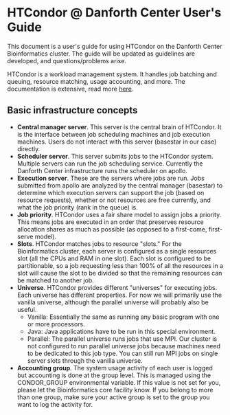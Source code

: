 # HTCondor @ Danforth Center User's Guide

This document is a user's guide for using HTCondor on the Danforth
Center Bioinformatics cluster. The guide will be updated as guidelines
are developed, and questions/problems arise.

HTCondor is a workload management system. It handles job batching and
queuing, resource matching, usage accounting, and more. The
documentation is extensive, read more
[here](https://research.cs.wisc.edu/htcondor/).

## Basic infrastructure concepts

* **Central manager server**. This server is the central brain of HTCondor. It is the interface between job scheduling machines and job execution machines. Users do not interact with this server (basestar in our case) directly.
* **Scheduler server**. This server submits jobs to the HTCondor system. Multiple servers can run the job scheduling service. Currently the Danforth Center infrastructure runs the scheduler on apollo.
* **Execution server**. These are the servers where jobs are run. Jobs submitted from apollo are analyzed by the central manager (basestar) to determine which execution servers can support the job (based on resource requests), whether or not resources are free currently, and what the job priority (rank in the queue) is.
* **Job priority**. HTCondor uses a fair share model to assign jobs a priority. This means jobs are executed in an order that preserves resource allocation shares as much as possible (as opposed to a first-come, first-serve model).
* **Slots**. HTCondor matches jobs to resource "slots." For the Bioinformatics cluster, each server is configured as a single resources slot (all the CPUs and RAM in one slot). Each slot is configured to be partitionable, so a job requesting less than 100% of all the resources in a slot will cause the slot to be divided so that the remaining resources can be matched to another job.
* **Universe**. HTCondor provides different "universes" for executing jobs. Each universe has different properties. For now we will primarily use the vanilla universe, although the parallel universe will probably also be useful.
  * Vanilla: Essentially the same as running any basic program with one or more processors.
  * Java: Java applications have to be run in this special environment.
  * Parallel: The parallel universe runs jobs that use MPI. Our cluster is not configured to run parallel universe jobs because machines need to be dedicated to this job type. You can still run MPI jobs on single server slots through the vanilla universe.
* **Accounting group**. The system usage activity of each user is logged but accounting is done at the group level. This is managed using the CONDOR_GROUP environmental variable. If this value is not set for you, please let the Bioinformatics core facility know. If you belong to more than one group, make sure your active group is set to the group you want to log the activity for.
